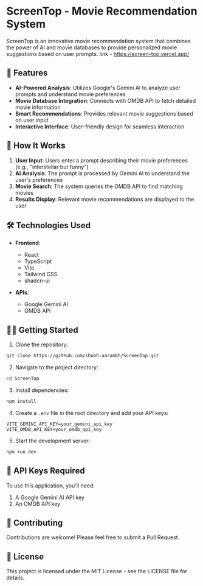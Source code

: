 # ScreenTop - Movie Recommendation System

ScreenTop is an innovative movie recommendation system that combines the power of AI and movie databases to provide personalized movie suggestions based on user prompts.
link - https://screen-top.vercel.app/

## 🎯 Features

- **AI-Powered Analysis**: Utilizes Google's Gemini AI to analyze user prompts and understand movie preferences
- **Movie Database Integration**: Connects with OMDB API to fetch detailed movie information
- **Smart Recommendations**: Provides relevant movie suggestions based on user input
- **Interactive Interface**: User-friendly design for seamless interaction

## 🚀 How It Works

1. **User Input**: Users enter a prompt describing their movie preferences (e.g., "interstellar but funny")
2. **AI Analysis**: The prompt is processed by Gemini AI to understand the user's preferences
3. **Movie Search**: The system queries the OMDB API to find matching movies
4. **Results Display**: Relevant movie recommendations are displayed to the user

## 🛠️ Technologies Used

- **Frontend**:
  - React
  - TypeScript
  - Vite
  - Tailwind CSS
  - shadcn-ui

- **APIs**:
  - Google Gemini AI
  - OMDB API

## 🏃‍♂️ Getting Started

1. Clone the repository:
```bash
git clone https://github.com/shubh-aarambh/ScreenTop.git
```

2. Navigate to the project directory:
```bash
cd ScreenTop
```

3. Install dependencies:
```bash
npm install
```

4. Create a `.env` file in the root directory and add your API keys:
```env
VITE_GEMINI_API_KEY=your_gemini_api_key
VITE_OMDB_API_KEY=your_omdb_api_key
```

5. Start the development server:
```bash
npm run dev
```

## 📝 API Keys Required

To use this application, you'll need:
1. A Google Gemini AI API key
2. An OMDB API key

## 🤝 Contributing

Contributions are welcome! Please feel free to submit a Pull Request.

## 📄 License

This project is licensed under the MIT License - see the LICENSE file for details.
